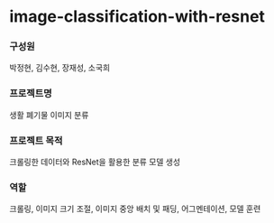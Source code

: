# image-classification-with-resnet

### 구성원  

박정현, 김수현, 장재성, 소국희

### 프로젝트명  

생활 폐기물 이미지 분류

### 프로젝트 목적  

크롤링한 데이터와 ResNet을 활용한 분류 모델 생성

### 역할  

크롤링, 이미지 크기 조절, 이미지 중앙 배치 및 패딩, 어그멘테이션, 모델 훈련
